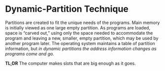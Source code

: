 # Dynamic-Partition Technique

Partitions are created to fit the unique needs of the programs. Main memory is initially viewed as one large empty partition. As programs are loaded, space is “carved out,” using only the space needed to accommodate the program and leaving a new, smaller, empty partition, which may be used by another program later. The operating system maintains a table of partition information, but *in dynamic partitions the address information changes as programs come and go.*

**TL;DR** The computer makes slots that are big enough as it goes.